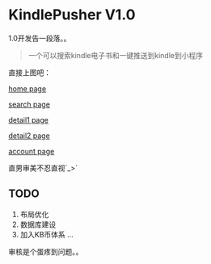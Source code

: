 # KindlePusher V1.0
1.0开发告一段落。。

> 一个可以搜索kindle电子书和一键推送到kindle到小程序

直接上图吧：

[home page](./client/assets/screencut/home.jpeg)

[search page](./client/assets/screencut/search.jpeg)

[detail1 page](./client/assets/screencut/detail1.jpeg)

[detail2 page](./client/assets/screencut/detail2.jpeg)

[account page](./client/assets/screencut/account.jpeg)



直男审美不忍直视´_>`


## TODO
1. 布局优化
2. 数据库建设
3. 加入KB币体系
...

审核是个蛋疼到问题。。
